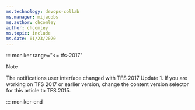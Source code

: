 ```yaml
---
ms.technology: devops-collab
ms.manager: mijacobs
ms.author: chcomley
author: chcomley
ms.topic: include
ms.date: 01/23/2020
---
```



::: moniker range="<= tfs-2017"

> [!NOTE]
> The notifications user interface changed with TFS 2017 Update 1. If you are working on TFS 2017 or earlier version, change the content version selector for this article to TFS 2015.  

::: moniker-end
